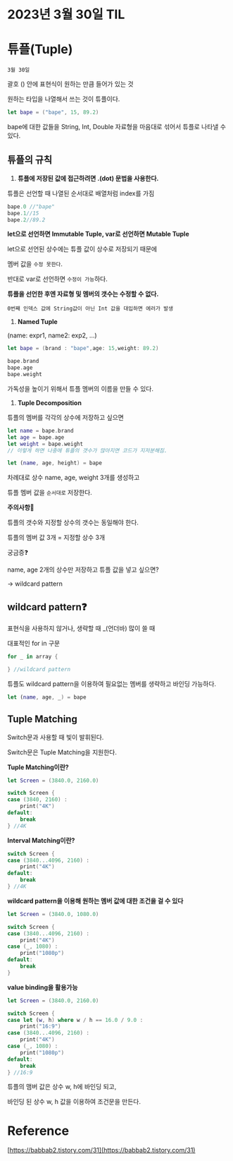 # 2023년 3월 30일 TIL

# 튜플(Tuple)

`3월 30일`

괄호 () 안에 표현식이 원하는 만큼 들어가 있는 것

원하는 타입을 나열해서 쓰는 것이 튜플이다.

```swift
let bape = ("bape", 15, 89.2)
```

bape에 대한 값들을 String, Int, Double 자료형을 마음대로 섞어서 튜플로 나타낼 수 있다.

## 튜플의 규칙

1. **튜플에 저장된 값에 접근하려면 .(dot) 문법을 사용한다.**

튜플은 선언할 때 나열된 순서대로 배열처럼 index를 가짐

```swift
bape.0 //"bape"
bape.1//15
bape.2//89.2
```

**let으로 선언하면 Immutable Tuple, var로 선언하면 Mutable Tuple**

let으로 선언된 상수에는 튜플 값이 상수로 저장되기 때문에

멤버 값을 `수정 못한다`.

반대로 var로 선언하면 `수정이 가능`하다.

**튜플을 선언한 후엔 자료형 및 멤버의 갯수는 수정할 수 없다.**

`0번째 인덱스 값에 String값이 아닌 Int 값을 대입하면 에러가 발생`

1. **Named Tuple**

(name: expr1, name2: exp2, …)

```swift
let bape = (brand : "bape",age: 15,weight: 89.2)

bape.brand
bape.age
bape.weight
```

가독성을 높이기 위해서 튜플 멤버의 이름을 만들 수 있다.

1. **Tuple Decomposition**

튜플의 멤버를 각각의 상수에 저장하고 싶으면

```swift
let name = bape.brand
let age = bape.age
let weight = bape.weight
// 이렇게 하면 나중에 튜플의 갯수가 많아지면 코드가 지저분해짐.

let (name, age, height) = bape
```

차례대로 상수 name, age, weight 3개를 생성하고

튜플 멤버 값을 `순서대로` 저장한다.

**주의사항🚨**

튜플의 갯수와 지정할 상수의 갯수는 동일해야 한다.

튜플의 멤버 값 3개 = 지정할 상수 3개

궁금증❓

name, age 2개의 상수만 저장하고 튜플 값을 넣고 싶으면?

→ wildcard pattern

## wildcard pattern❓

표현식을 사용하지 않거나, 생략할 때 _(언더바) 많이 쓸 때 

대표적인 for in 구문

```swift
for _ in array {

} //wildcard pattern
```

튜플도 wildcard pattern을 이용하여 필요없는 멤버를 생략하고 바인딩 가능하다.

```swift
let (name, age, _) = bape
```

## Tuple Matching

Switch문과 사용할 때 빛이 발휘된다.

Switch문은 Tuple Matching을 지원한다.

**Tuple Matching이란?**

```swift
let Screen = (3840.0, 2160.0)

switch Screen {
case (3840, 2160) :
    print("4K")
default:
    break
} //4K
```

**Interval Matching이란?**

```swift
switch Screen {
case (3840...4096, 2160) :
    print("4K")
default:
    break
} //4K
```

****wildcard pattern을 이용해 원하는 멤버 값에 대한 조건을 걸 수 있다****

```swift
let Screen = (3840.0, 1080.0)

switch Screen {
case (3840...4096, 2160) :
    print("4K")
case (_, 1080) :
    print("1080p")
default:
    break
}
```

**value binding을 활용가능**

```swift
let Screen = (3840.0, 2160.0)

switch Screen {
case let (w, h) where w / h == 16.0 / 9.0 :
    print("16:9")
case (3840...4096, 2160) :
    print("4K")
case (_, 1080) :
    print("1080p")
default:
    break
} //16:9
```

튜플의 맴버 값은 상수 w, h에 바인딩 되고,

바인딩 된 상수 w, h 값을 이용하여 조건문을 만든다.

# Reference

[https://babbab2.tistory.com/31](https://babbab2.tistory.com/31)
